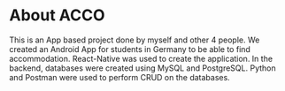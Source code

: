# About ACCO

This is an App based project done by myself and other 4 people. We created an Android App for students in Germany to be able to find accommodation. React-Native was used to create the application. In the backend, databases were created using MySQL and PostgreSQL. Python and Postman were used to perform CRUD on the databases.